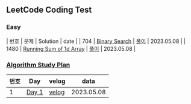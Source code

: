 ## LeetCode Coding Test

### Easy
| 번호 | 문제 | Solution | date |
| 704 | [Binary Search](https://leetcode.com/problems/binary-search/?envType=study-plan&id=algorithm-i) | [풀이](https://github.com/heyggun/Coding_test/blob/main/LeetCode/Easy/704.%20Binary%20Search.ipynb) | 2023.05.08 |
| 1480 | [Running Sum of 1d Array](https://leetcode.com/problems/running-sum-of-1d-array/?envType=study-plan&id=level-1) | [풀이](https://github.com/heyggun/Coding_test/blob/main/LeetCode/Easy/1480.%20Running%20Sum%20of%201d%20Array.ipynb) | 2023.05.08 |

### [Algorithm Study Plan](https://leetcode.com/study-plan/algorithm/?progress=xy896cfr) 
| 번호 | Day | velog | data |
| --- | --- | --- | --- |
| 1 | [Day 1]() | [velog]() | 2023.05.08 |
